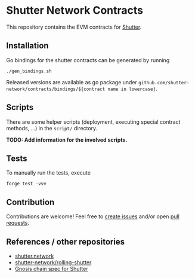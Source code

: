 # Shutter Network Contracts

This repository contains the EVM contracts for [Shutter](https://www.shutter.network/).

## Installation

Go bindings for the shutter contracts can be generated by running

    ./gen_bindings.sh

Released versions are available as go package under `github.com/shutter-network/contracts/bindings/${contract name in lowercase}`.

## Scripts

There are some helper scripts (deployment, executing special contract methods, ...) in the `script/` directory.

**TODO: Add information for the involved scripts.**

## Tests

To manually run the tests, execute

    forge test -vvv

## Contribution

Contributions are welcome! Feel free to [create issues](https://github.com/shutter-network/contracts/issues/new/choose) and/or open [pull requests](https://github.com/shutter-network/contracts/compare).

## References / other repositories

- [shutter.network](https://shutter.network)
- [shutter-network/rolling-shutter](https://github.com/shutter-network/rolling-shutter)
- [Gnosis chain spec for Shutter](https://github.com/gnosischain/specs/tree/master/shutter)
